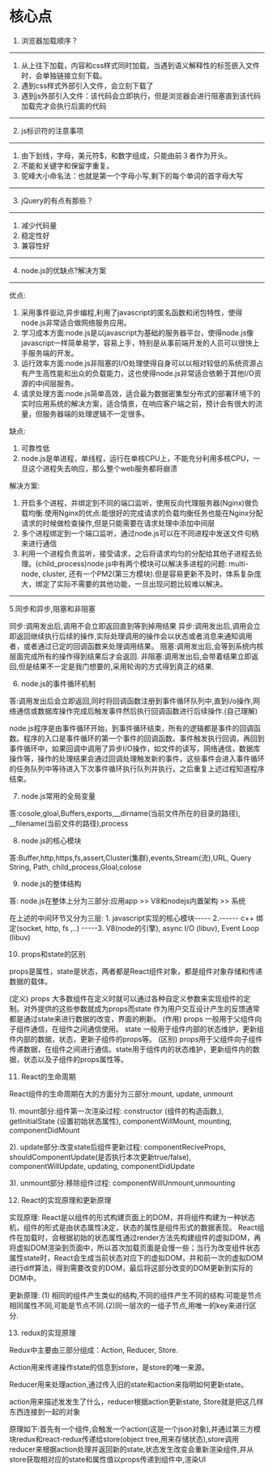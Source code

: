 # 核心点
1. 浏览器加载顺序？
***
1. 从上往下加载，内容和css样式同时加载，当遇到语义解释性的标签嵌入文件时，会单独链接立刻下载。
2. 遇到css样式外部引入文件，会立刻下载了
3. 遇到js外部引入文件：该代码会立即执行，但是浏览器会进行阻塞直到该代码加载完才会执行后面的代码
***
2. js标识符的注意事项
***
1. 由下划线，字母，美元符$，和数字组成，只能由前３者作为开头。
2. 不能和关键字和保留字重复。
3. 驼峰大小命名法：也就是第一个字母小写,剩下的每个单词的首字母大写
***
3. jQuery的有点有那些？
***
1. 减少代码量
2. 稳定性好
3. 兼容性好
***
4. node.js的优缺点?解决方案
***
优点:
1. 采用事件驱动,异步编程,利用了javascript的匿名函数和闭包特性，使得node.js非常适合做网络服务应用。
2. 学习成本方面:node.js是以javascript为基础的服务器平台，使得node.js像javascript一样简单易学，容易上手，特别是从事前端开发的人员可以很快上手服务端的开发。
3. 运行效率方面:node.js非阻塞的I/O处理使得自身可以以相对较低的系统资源占有产生高性能和出众的负载能力，这也使得node.js非常适合依赖于其他I/O资源的中间层服务。
4. 请求处理方面:node.js简单高效，适合最为数据密集型分布式的部署环境下的实时应用系统的解决方案，适合情景，在响应客户端之前，预计会有很大的流量，但服务器端的处理逻辑不一定很多。  

缺点:
1. 可靠性低
2. node.js是单进程，单线程，运行在单核CPU上，不能充分利用多核CPU，一旦这个进程失去响应，那么整个web服务都将崩溃

解决方案:
1. 开启多个进程，并绑定到不同的端口监听，使用反向代理服务器(Nginx)做负载均衡.使用Nginx的优点:能很好的完成请求的负载均衡任务也能在Nginx分配请求的时候做检查操作,但是只能需要在请求处理中添加中间层
2. 多个进程绑定到一个端口监听，通过node.js可以在不同进程中发送文件句柄来进行通信
3.  利用一个进程负责监听，接受请求，之后将请求均匀的分配给其他子进程去处理。(child_process)node.js中有两个模块可以解决多进程的问题:
multi-node, cluster, 还有一个PM2(第三方模块).但是容易更新不及时，体系复杂庞大，绑定了实际不需要的其他功能，一旦出现问题比较难以解决。  
***
5.同步和异步,阻塞和非阻塞

同步:调用发出后,调用不会立即返回直到等到掉用结果
异步:调用发出后,调用会立即返回继续执行后续的操作,实际处理调用的操作会以状态或者消息来通知调用者，或者通过已定的回调函数来处理调用结果。
阻塞:调用发出后,会等到系统内核层面完成所有的操作得到结果后才会返回.
非阻塞:调用发出后,会带着结果立即返回,但是结果不一定是我门想要的,采用轮询的方式得到真正的结果.

6. node.js的事件循环机制

答:调用发出后会立即返回,同时将回调函数注册到事件循环队列中,直到i/o操作,网络通信或数据库操作完成后触发事件然后执行回调函数进行后续操作.(自己理解)

 node.js程序是由事件循环开始，到事件循环结束，所有的逻辑都是事件的回调函数。程序的入口是事件循环的第一个事件的回调函数。事件触发执行回调，再回到事件循环中，如果回调中调用了异步I/O操作，如文件的读写，网络通信，数据库操作等，操作的处理结果会通过回调处理触发新的事件，这些事件会进入事件循环的任务队列中等待进入下次事件循环执行队列并执行，之后重复上述过程知道程序结束。
 
 7. node.js常用的全局变量
 
 答:cosole,gloal,Buffers,exports,__dirname(当前文件所在的目录的路径), __filename(当前文件的路径),process
 
 8. node.js的核心模块
 
 答:Buffer,http,https,fs,assert,Cluster(集群),events,Stream(流),URL, Query String, Path, child_process,Gloal,colose
 
 9. node.js的整体结构
 
 答:
 node.js在整体上分为三部分:应用app >> V8和nodejs内置架构 >> 系统
 
在上述的中间环节又分为三层:  1. javascript实现的核心模块-----   2.------ c++ 绑定(socket, http, fs ,..) -----3. V8(node的引擎), async I/O (libuv), Event Loop (libuv)  

10. props和state的区别

props是属性，state是状态，两者都是React组件对象，都是组件对象存储和传递数据的载体。

(定义) props 大多数组件在定义时就可以通过各种自定义参数来实现组件的定制。对外提供的这些参数就成为props而state 作为用户交互设计产生的反馈通常都是通过state来进行数据的改变，界面的刷新。
(作用) props 一般用于父组件向子组件通信，在组件之间通信使用。 state 一般用于组件内部的状态维护，更新组件内部的数据，状态，更新子组件的props等。
(区别) props用于父组件向子组件传递数据，在组件之间进行通信。state用于组件内的状态维护，更新组件内的数据，状态以及子组件的props属性等。

11. React的生命周期

React组件的生命周期在大的方面分为三部分:mount, update, unmount   

1). mount部分:组件第一次渲染过程:  constructor (组件的构造函数,), getInitialState (设置初始状态属性), componentWillMount, mounting, componentDidMount

2). update部分:改变state后组件更新过程:  componentReciveProps, shouldComponentUpdate(是否执行本次更新true/false), componentWillUpdate, updating, componentDidUpdate   

3). unmount部分:移除组件过程:  componentWillUnmount,unmounting

12. React的实现原理和更新原理

实现原理: React是以组件的形式构建页面上的DOM，并将组件构建为一种状态机，组件的形式是由状态属性决定，状态的属性是组件形式的数据表现。 React组件在加载时，会根据初始的状态属性通过render方法先构建组件的虚拟DOM，再将虚拟DOM渲染到页面中，所以首次加载页面是会慢一些；当行为改变组件状态属性state时，React会生成当前状态对应下的虚拟DOM，并和前一次的虚拟DOM进行diff算法，得到需要改变的DOM，最后将这部分改变的DOM更新到实际的DOM中。

更新原理: (1) 相同的组件产生类似的结构,不同的组件产生不同的结构.可能是节点相同属性不同,可能是节点不同.(2)同一层次的一组子节点,用唯一的key来进行区分.

13. redux的实现原理

Redux中主要由三部分组成：Action, Reducer, Store.

Action用来传递操作state的信息到store，是store的唯一来源。

Reducer用来处理action,通过传入旧的state和action来指明如何更新state。

action用来描述发发生了什么，reducer根据action更新state, Store就是把这几样东西连接到一起的对象

原理如下:首先有一个组件,会触发一个action(这是一个json对象),并通过第三方模块redux和react-redux传递给store(object tree,用来存储状态),store调用reducer来根据action处理并返回新的state,状态发生改变会重新渲染组件,并从store获取相对应的state和属性值以props传递到组件中,渲染UI


